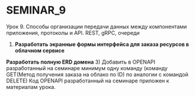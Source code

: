 # SEMINAR_9
Урок 9. Способы организации передачи данных между компонентами приложения, протоколы и API. REST, gRPC, очереди

1) **Разработать экранные формы интерфейса для заказа ресурсов в облачном сервисе**






**Разработать полную ERD домена**
3) Добавить в OPENAPI разработанный на семинаре минимум одну команду (команду GET(Метод получения заказа на облако по ID) по аналогии с командой DELETE) Код OPENAPI разработанный на семинаре приложен к материалам урока.


